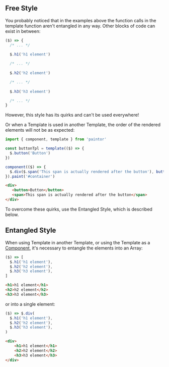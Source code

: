 

## Free Style

You probably noticed that in the examples above the function calls in the template function aren't
entangled in any way. Other blocks of code can exist in between:

```js
($) => {
  /* ... */
  
  $.h1('h1 element')

  /* ... */
  
  $.h2('h2 element')

  /* ... */
  
  $.h3('h3 element')

  /* ... */
}
```

However, this style has its quirks and can't be used everywhere!


Or when a Template is used in another Template, the order of the rendered elements will not be as
expected:

```js
import { component, template } from 'paintor'

const buttonTpl = template(($) => {
  $.button('Button')
})

component(($) => {
  $.div($.span('This span is actually rendered after the button'), buttonTpl($))
}).paint('#container')
```
```html
<div>
   <button>Button</button>
   <span>This span is actually rendered after the button</span>
</div>
```

To overcome these quirks, use the Entangled Style, which is described below.

## Entangled Style

When using Template in another Template, or using the Template as a [Component](../components/components.md),
it's necessary to entangle the elements into an Array:

```js
($) => [
  $.h1('h1 element'),
  $.h2('h2 element'),
  $.h3('h3 element'),
]
```
```html
<h1>h1 element</h1>
<h2>h2 element</h2>
<h3>h3 element</h3>
```

or into a single element:

```js
($) => $.div(
  $.h1('h1 element'),
  $.h2('h2 element'),
  $.h3('h3 element'),
)
```
```html
<div>
	<h1>h1 element</h1>
	<h2>h2 element</h2>
	<h3>h3 element</h3>
</div>
```
